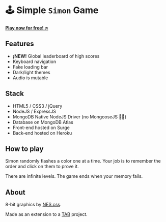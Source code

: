 # 🕹 Simple `Simon` Game

**[Play now for free! ↗️](https://simple-simon.surge.sh/)**

## Features

- **¡NEW!** Global leaderboard of high scores
- Keyboard navigation
- Fake loading bar
- Dark/light themes
- Audio is mutable

## Stack

- HTML5 / CSS3 / jQuery
- NodeJS / ExpressJS
- MongoDB Native NodeJS Driver (no MongooseJS 🙅‍♂️)
- Database on MongoDB Atlas
- Front-end hosted on Surge
- Back-end hosted on Heroku

## How to play

Simon randomly flashes a color one at a time. Your job is to remember the order and click on them to prove it.

There are infinite levels. The game ends when your memory fails.

## About

8-bit graphics by [NES.css](https://github.com/nostalgic-css/NES.css).

Made as an extension to a [TAB](https://www.appbrewery.co/) project.
